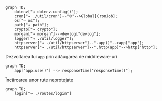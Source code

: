 ```mermaid
graph TD;
    dotenv["⇒ dotenv.config()"];
    cron["⇒ ./util/cron"]--"🌐"-->Global[CronJob];
    os["⇒ os"];
    path["⇒ path"];
    crypto["⇒ crypto"];
    morgan["⇒ morgan"]-->devlog["devlog"];
    logger["⇒ ./util/logger"];
    httpserver["⇒ ./util/httpserver"]--".app()"-->app["app"];
    httpserver["⇒ ./util/httpserver"]--".http(app)"-->http["http"];
```

Dezvoltarea lui `app` prin adăugarea de middleware-uri

```mermaid
graph TD;
    app["app.use()"] --> responseTime["responseTime()"];
```

Încărcarea unor rute neprotejate

```mermaid
graph TD;
    login["⇒ ./routes/login"]
```